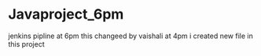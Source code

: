 # Javaproject_6pm
jenkins pipline at 6pm
this changeed by vaishali at 4pm 
i created new file in this project
